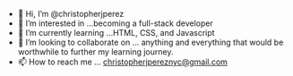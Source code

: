 - 👋 Hi, I’m @christopherjperez
- 👀 I’m interested in ...becoming a full-stack developer
- 🌱 I’m currently learning ...HTML, CSS, and Javascript
- 💞️ I’m looking to collaborate on ... anything and everything that would be worthwhile to further my learning journey.
- 📫 How to reach me ... christopherjpereznyc@gmail.com

<!---
christopherjperez/christopherjperez is a ✨ special ✨ repository because its `README.md` (this file) appears on your GitHub profile.
You can click the Preview link to take a look at your changes.
--->
